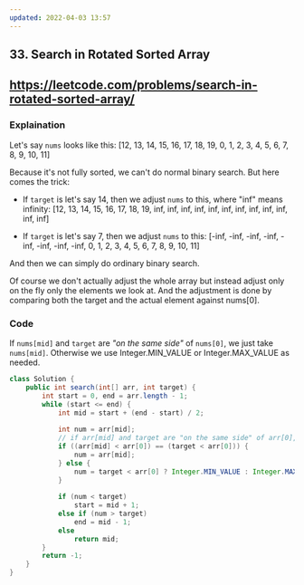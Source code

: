 ```yaml
---
updated: 2022-04-03 13:57
---
```

## 33. Search in Rotated Sorted Array
## https://leetcode.com/problems/search-in-rotated-sorted-array/

### Explaination
Let's say ```nums``` looks like this: [12, 13, 14, 15, 16, 17, 18, 19, 0, 1, 2, 3, 4, 5, 6, 7, 8, 9, 10, 11]

Because it's not fully sorted, we can't do normal binary search. But here comes the trick:

- If ```target``` is let's say 14, then we adjust ```nums``` to this, where "inf" means infinity:
[12, 13, 14, 15, 16, 17, 18, 19, inf, inf, inf, inf, inf, inf, inf, inf, inf, inf, inf, inf]

- If ```target``` is let's say 7, then we adjust ```nums``` to this:
[-inf, -inf, -inf, -inf, -inf, -inf, -inf, -inf, 0, 1, 2, 3, 4, 5, 6, 7, 8, 9, 10, 11]

And then we can simply do ordinary binary search.

Of course we don't actually adjust the whole array but instead adjust only on the fly only the elements we look at. And the adjustment is done by comparing both the target and the actual element against nums[0].

### Code
If ```nums[mid]``` and ```target``` are _"on the same side"_ of ```nums[0]```, we just take ```nums[mid]```. Otherwise we use Integer.MIN_VALUE or Integer.MAX_VALUE as needed.

``` java
class Solution {
    public int search(int[] arr, int target) {
        int start = 0, end = arr.length - 1;
        while (start <= end) {
            int mid = start + (end - start) / 2;
            
            int num = arr[mid];
            // if arr[mid] and target are "on the same side" of arr[0], we just take arr[mid].
            if ((arr[mid] < arr[0]) == (target < arr[0])) {
                num = arr[mid];
            } else {
                num = target < arr[0] ? Integer.MIN_VALUE : Integer.MAX_VALUE;
            }
    
            if (num < target)
                start = mid + 1;
            else if (num > target)
                end = mid - 1;
            else
                return mid;
        }
        return -1;
    }
}
```
